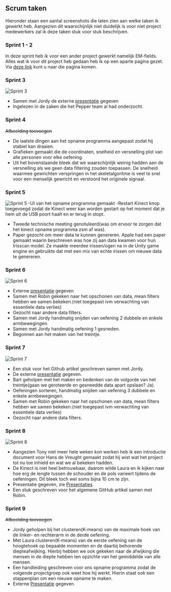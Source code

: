 ## Scrum taken
Hieronder staan een aantal screenshots die laten zien aan welke taken ik gewerkt heb. Aangezien dit waarschijnlijk niet duidelijk is voor niet project medewerkers zal ik deze taken stuk voor stuk beschrijven.

### Sprint 1 - 2
In deze sprint heb ik voor een ander project gewerkt namelijk EM-fields. Alles wat ik voor dit project heb gedaan heb ik op een aparte pagina gezet. Via [deze link](../EM-fields/em-fields.md) kunt u naar die pagina komen.

### Sprint 3
![Sprint 3](KB74%20Scrum%20sprint%203%20raw.png "Sprint 3")
- Samen met Jordy de externe [presentatie](../presentaties/presentaties.md) gegeven
- Ingelezen in de zaken die het Pepper team al had onderzocht.

### Sprint 4
~~Afbeelding toevoegen~~
- De laatste dingen aan het opname programma aangepast zodat hij stabiel kan draaien.
- Grafieken gemaakt die de coordinaten, snelheid en versnelling plot van alle personen voor elke oefening.
- Uit het bovenstaande bleek dat we waarschijnlijk weinig hadden aan de versnelling als we geen data filtering zouden toepassen. De snelheid waarmee gewrichten verspringen in het skeletalgoritme is veel te snel voor een menselijk gewricht en verstoord het originele signaal.

### Sprint 5
![Sprint 5](KB74%20Scrum%20sprint%205%20raw.png "Sprint 5")
-UI van het opname programma gemaakt
-Restart Kinect knop toegevoegd zodat de Kinect weer kan worden gestart op het moment dat je hem uit de USB poort haalt en er terug in stopt.
- Tweede technische meeting genotuleerd(was om ervoor te zorgen dat het kinect opname programma zsm af was).
- Paper gezocht om meer data te kunnen genereren. Apple had een paper gemaakt waarin beschreven was hoe zij aan data kwamen voor hun Irisscan model. Ze maakte meerdee irissen/ogen na in de Unity game engine en gebruikte dat met een mix van echte irissen om nieuwe data te genereren. 

### Sprint 6
![Sprint 6](KB74%20Scrum%20sprint%206%20raw.png "Sprint 6")
- Externe [presentatie](../presentaties/presentaties.md) gegeven
- Samen met Robin gekeken naar het opschonen van data, mean filters hebben we samen bekeken.(niet toegepast ivm verwachting van essentiele data verlies)
- Gezocht naar andere data filters.
- Samen met Jordy handmatig snijden van oefening 2 dubbele en enkele armbewegingen.
- Samen met Jordy handmatig oefening 1 gesneden.
- Begonnen aan het maken van het treintje.

### Sprint 7
![Sprint 7](KB74%20Scrum%20sprint%207%20raw.png "Sprint 7")
- Een stuk voor het Github artikel geschreven samen met Jordy.
- De externe [presentatie](../presentaties/presentaties.md) gegeven.
- Bart geholpen met het maken en bedenken van de volgorde van het treintje(gaan we geroteerde en gesneedde data apart opslaan? Ja).
- Oefeningen sorteren, handmatig snijden van oefening 3 dubbele en enkele armbewegingen.
- Samen met Robin gekeken naar het opschonen van data, mean filters hebben we samen bekeken.(niet toegepast ivm verwachting van essentiele data verlies)
- Gezocht naar andere data filters.

### Sprint 8
![Sprint 8](KB74%20Scrum%20sprint%208%20raw.png "Sprint 8")
- Aangezien Tony niet meer hele weken kon werken heb ik een introductie document voor Hans de Vreught gemaakt zodat hij wist wat het project tot nu toe inhield en wat we al bekeken hadden.
- De Kinect is niet heel betrouwbaar, daarom wilde Laura en ik kijken naar hoe erg de lengte tussen de schouder en de pols varieert tijdens de oefeningen. Dit bleek toch wel soms bijna 10 cm te zijn.
- Presentatie gegeven, zie [Presentaties](../presentaties/presentaties.md).
- Een stuk geschreven voor het algemene GitHub artikel samen met Robin.


### Sprint 9
~~Afbeelding toevoegen~~
- Jordy geholpen bij het clusteren(K-means) van de maximale hoek van de linker- en rechterarm in de derde oefening.
- Met Laura clusteren(K-means) van de eerste oefening van de hoogtehoek op bepaalde momenten en de daarbij behorende diepteafwijking. Hierbij hebben we ook gekeken naar de afwijking die mensen in de diepte hebben ten opzichte van het gemiddelde van alle mensen.
- Een handleiding geschreven voor ons opname programma zodat de volgende projectgroep ook weet hoe hij werkt. Hierin staat ook een stappenplan om een nieuwe opname te maken.
- Externe [Presentatie](../presentaties/presentaties.md) gegeven.
